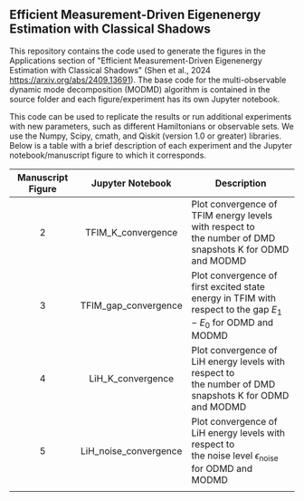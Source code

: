 ## Efficient Measurement-Driven Eigenenergy Estimation with Classical Shadows

This repository contains the code used to generate the figures in the Applications section of "Efficient Measurement-Driven Eigenenergy Estimation with Classical Shadows" (Shen et al., 2024 https://arxiv.org/abs/2409.13691). The base code for the multi-observable dynamic mode decomposition (MODMD) algorithm is contained in the source folder and each figure/experiment has its own Jupyter notebook. 

This code can be used to replicate the results or run additional experiments with new parameters, such as different Hamiltonians or observable sets. We use the Numpy, Scipy, cmath, and Qiskit (version 1.0 or greater) libraries. Below is a table with a brief description of each experiment and the Jupyter notebook/manuscript figure to which it corresponds.

| Manuscript Figure | Jupyter Notebook | Description |
|:-------------------:|:------------------:|-------------|
|2                   |  TFIM_K_convergence                |   Plot convergence of TFIM energy levels with respect to<br>the number of DMD snapshots K for ODMD and MODMD      |
|  3                 |       TFIM_gap_convergence           |      Plot convergence of first excited state energy in TFIM with <br>respect to the gap $E_1-E_0$ for ODMD and MODMD       |
|    4               |     LiH_K_convergence             | Plot convergence of LiH energy levels with respect to<br>the number of DMD snapshots K for ODMD and MODMD            |
|        5           |         LiH_noise_convergence         |     Plot convergence of LiH energy levels with respect to <br> the noise level $\epsilon_{\text{noise}}$ for ODMD and MODMD       |
|                   |                  |             |
